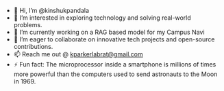 - 👋 Hi, I’m @kinshukpandala
- 👀 I’m interested in exploring technology and solving real-world problems.
- 🌱 I’m currently working on a RAG based model for my Campus Navi
- 💞️ I’m eager to collaborate on innovative tech projects and open-source contributions.
- 📫 Reach me out @ kparkerlabrat@gmail.com
- ⚡ Fun fact: The microprocessor inside a smartphone is millions of times more powerful than the computers used to send astronauts to the Moon in 1969.

<!---
kinshukpandala/kinshukpandala is a ✨ special ✨ repository because its `README.md` (this file) appears on your GitHub profile.
You can click the Preview link to take a look at your changes.
--->
 <!---
- i completed building 50% of QUENCH - a smart water dispenser enabled with cashless payment
--->
